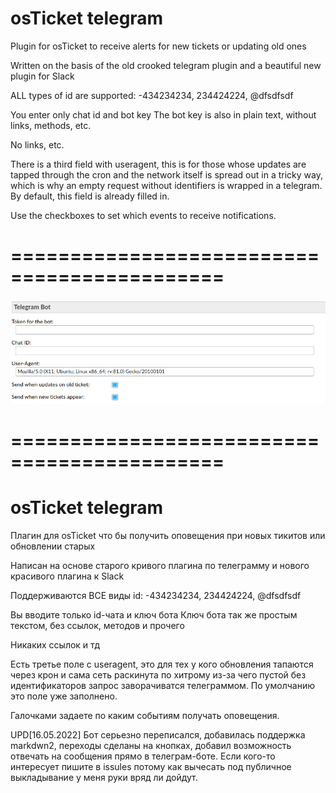 # osTicket telegram
Plugin for osTicket to receive alerts for new tickets or updating old ones

Written on the basis of the old crooked telegram plugin and a beautiful new plugin for Slack


ALL types of id are supported: -434234234, 234424224, @dfsdfsdf

You enter only chat id and bot key
The bot key is also in plain text, without links, methods, etc.

No links, etc.

There is a third field with useragent, this is for those whose updates are tapped through the cron and the network itself is spread out in a tricky way, which is why an empty request without identifiers is wrapped in a telegram. By default, this field is already filled in.


Use the checkboxes to set which events to receive notifications.

# ============================================
![img plugin](https://raw.githubusercontent.com/SUNsung/osTicket-telegram/master/Screenshot_2020-10-04%20osTicket%20%D0%9F%D0%B0%D0%BD%D0%B5%D0%BB%D1%8C%20%D0%A3%D0%BF%D1%80%D0%B0%D0%B2%D0%BB%D0%B5%D0%BD%D0%B8%D1%8F%20%D0%90%D0%B4%D0%BC%D0%B8%D0%BD%D0%B8%D1%81%D1%82%D1%80%D0%B0%D1%82%D0%BE%D1%80%D0%B0.png)
# ============================================
# osTicket telegram
Плагин для osTicket что бы получить оповещения при новых тикитов или обновлении старых

Написан на основе старого кривого плагина по телеграмму и нового красивого плагина к Slack


Поддерживаются ВСЕ виды id: -434234234, 234424224, @dfsdfsdf

Вы вводите только id-чата и ключ бота
Ключ бота так же простым текстом, без ссылок, методов и прочего

Никаких ссылок и тд

Есть третье поле с useragent, это для тех у кого обновления тапаются через крон и сама сеть раскинута по хитрому из-за чего пустой без идентификаторов запрос заворачиватся телеграммом.  По умолчанию это поле уже заполнено.


Галочками задаете по каким событиям получать оповещения.


UPD[16.05.2022] Бот серьезно переписался, добавилась поддержка markdwn2, переходы сделаны на кнопках, добавил возможность отвечать на сообщения прямо в телеграм-боте. Если кого-то интересует пишите в issules потому как вычесать под публичное выкладывание у меня руки вряд ли дойдут.

